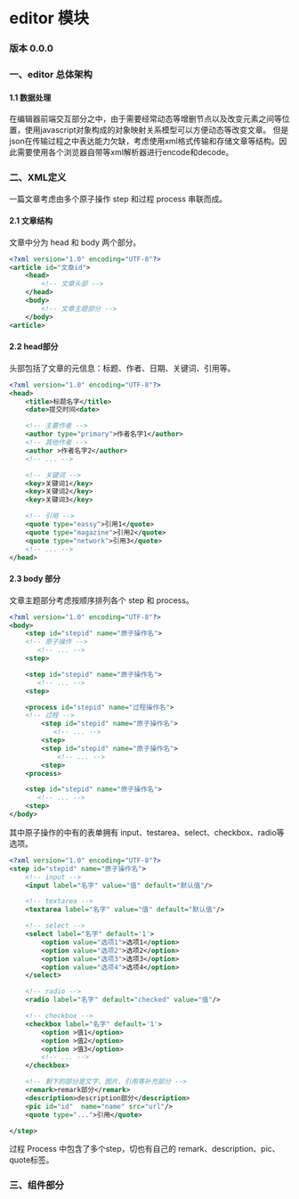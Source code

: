 # editor 模块
### 版本 0.0.0

### 一、editor 总体架构

#### 1.1 数据处理

在编辑器前端交互部分之中，由于需要经常动态等增删节点以及改变元素之间等位置，使用javascript对象构成的对象映射关系模型可以方便动态等改变文章。
但是json在传输过程之中表达能力欠缺，考虑使用xml格式传输和存储文章等结构。因此需要使用各个浏览器自带等xml解析器进行encode和decode。

### 二、XML定义

一篇文章考虑由多个原子操作 step 和过程 process 串联而成。

#### 2.1 文章结构

文章中分为 head 和 body 两个部分。

``` xml
<?xml version="1.0" encoding="UTF-8"?>
<article id="文章id">
    <head>
        <!-- 文章头部 -->
    </head>
    <body>
        <!-- 文章主题部分 -->
    </body>
<article>
```

#### 2.2 head部分
头部包括了文章的元信息：标题、作者、日期、关键词、引用等。

``` xml
<?xml version="1.0" encoding="UTF-8"?>
<head>
    <title>标题名字</title>
    <date>提交时间<date>

    <!-- 主要作者 -->
    <author type="primary">作者名字1</author> 
    <!-- 其他作者 -->
    <author >作者名字2</author> 
    <!-- ... -->

    <!-- 关键词 -->
    <key>关键词1</key>
    <key>关键词2</key>
    <key>关键词3</key>

    <!-- 引用 -->
    <quote type="eassy">引用1</quote>
    <quote type="magazine">引用2</quote>
    <quote type="network">引用3</quote>
    <!-- ... -->
</head>

```

#### 2.3 body 部分

文章主题部分考虑按顺序排列各个 step 和 process。

``` xml
<?xml version="1.0" encoding="UTF-8"?>
<body>
    <step id="stepid" name="原子操作名">
    <!-- 原子操作 -->
       <!-- ... -->
    <step>

    <step id="stepid" name="原子操作名">
       <!-- ... -->
    <step>

    <process id="stepid" name="过程操作名">
    <!-- 过程 -->
        <step id="stepid" name="原子操作名">
           <!-- ... -->
        <step>
        <step id="stepid" name="原子操作名">
            <!-- ... -->
        <step> 
    <process>

    <step id="stepid" name="原子操作名">
       <!-- ... -->
    <step>
</body>
```

其中原子操作的中有的表单拥有 input、testarea、select、checkbox、radio等选项。
``` xml
<?xml version="1.0" encoding="UTF-8"?>
<step id="stepid" name="原子操作名">
    <!-- input -->
    <input label="名字" value="值" default="默认值"/>

    <!-- textarea -->
    <textarea label="名字" value="值" default="默认值"/>

    <!-- select -->
    <select label="名字" default='1'>
        <option value="选项1">选项1</option>
        <option value="选项2">选项2</option>
        <option value="选项3">选项3</option>
        <option value="选项4">选项4</option>
    </select>

    <!-- radio -->
    <radio label="名字" default="checked" value="值"/>

    <!-- checkbox -->
    <checkbox label="名字" default='1'>
        <option >值1</option>
        <option >值2</option>
        <option >值3</option>
        <!-- ... -->
    </checkbox>

    <!-- 剩下的部分是文字、图片、引用等补充部分 -->
    <remark>remark部分</remark>
    <description>description部分</description>
    <pic id="id"  name="name" src="url"/>
    <quote type="...">引用</quote>

</step>
```

过程 Process 中包含了多个step，切也有自己的 remark、description、pic、quote标签。

### 三、组件部分